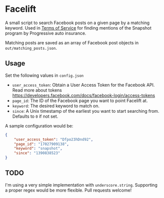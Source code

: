 Facelift
===

A small script to search Facebook posts on a given page by a matching keyword. Used in [Terms of Service](http://projects.aljazeera.net/2014/terms-of-service) for finding mentions of the Snapshot program by Progressive auto insurance.

Matching posts are saved as an array of Facebook post objects in `out/matching_posts.json`.

## Usage

Set the following values in `config.json`

* `user_access_token`: Obtain a User Access Token for the Facebook API. Read more about tokens <https://developers.facebook.com/docs/facebook-login/access-tokens>
* `page_id`: The ID of the Facebook page you want to point Facelift at.
* `keyword`: The desired keyword to match on.
* `since`: A Unix timestamp of the earliest you want to start searching from. Defaults to `0` if not set.

A sample configuration would be:

````json
{
	"user_access_token": "Dfpo23hDnd92",
	"page_id": "17027909138",
	"keyword": "snapshot",
	"since": "1390838523"
}
````

## TODO

I'm using a very simple implementation with `underscore.string`. Supporting a proper regex would be more flexible. Pull requests welcome!